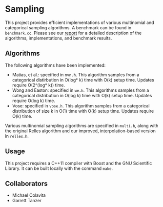 # Sampling
This project provides efficient implementations of various multinomial and categorical sampling algorithms. A benchmark can be found in `benchmark.cc`. Please see our [report](https://github.com/colavitam/sampling/raw/master/paper.pdf) for a detailed description of the algorithms, implementations, and benchmark results.

## Algorithms
The following algorithms have been implemented:
- Matias, et al.: specified in `mvn.h`. This algorithm samples from a categorical distirbution in O(log\* k) time with O(k) setup time. Updates require O(2^(log\* k)) time.
- Wong and Easton: specified in `we.h`. This algorithms samples from a categorical distribution in O(log k) time with O(k) setup time. Updates require O(log k) time.
- Vose: specified in `vose.h`. This algorithm samples from a categorical distribution of size k in O(1) time with O(k) setup time. Updates require O(k) time.

Various multinomial sampling algorithms are specified in `multi.h`, along with the original Relles algorithm and our improved, interpolation-based version in `relles.h`.


## Usage
This project requires a C++11 compiler with Boost and the GNU Scientific Library. It can be built locally with the command `make`.

## Collaborators
- Michael Colavita
- Garrett Tanzer
